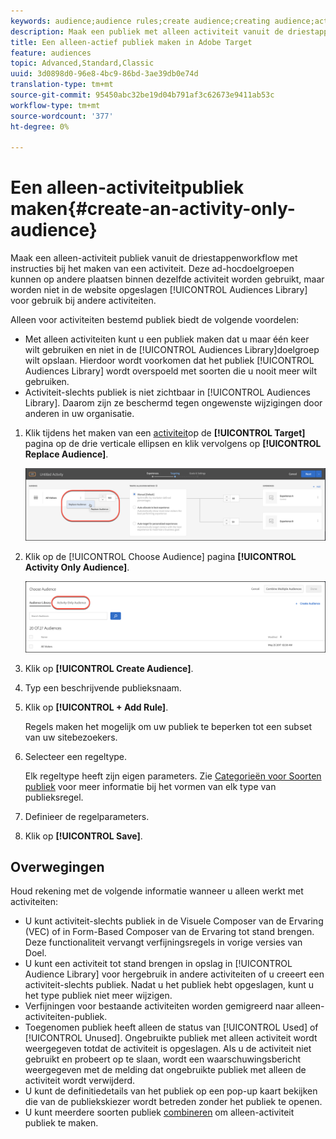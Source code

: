 ```yaml
---
keywords: audience;audience rules;create audience;creating audience;activity only;activity-only;adhoc
description: Maak een publiek met alleen activiteit vanuit de driestappenworkflow van Adobe Target wanneer u een activiteit maakt. Deze speciale doelgroepen kunnen op andere plaatsen binnen dezelfde activiteit worden gebruikt, maar worden niet opgeslagen in de Soortbibliotheek voor gebruik in andere activiteiten.
title: Een alleen-actief publiek maken in Adobe Target
feature: audiences
topic: Advanced,Standard,Classic
uuid: 3d0898d0-96e8-4bc9-86bd-3ae39db0e74d
translation-type: tm+mt
source-git-commit: 95450abc32be19d04b791af3c62673e9411ab53c
workflow-type: tm+mt
source-wordcount: '377'
ht-degree: 0%

---
```



# Een alleen-activiteitpubliek maken{#create-an-activity-only-audience}

Maak een alleen-activiteit publiek vanuit de driestappenworkflow met instructies bij het maken van een activiteit. Deze ad-hocdoelgroepen kunnen op andere plaatsen binnen dezelfde activiteit worden gebruikt, maar worden niet in de website opgeslagen [!UICONTROL Audiences Library] voor gebruik bij andere activiteiten.

Alleen voor activiteiten bestemd publiek biedt de volgende voordelen:

* Met alleen activiteiten kunt u een publiek maken dat u maar één keer wilt gebruiken en niet in de [!UICONTROL Audiences Library]doelgroep wilt opslaan. Hierdoor wordt voorkomen dat het publiek [!UICONTROL Audiences Library] wordt overspoeld met soorten die u nooit meer wilt gebruiken.
* Activiteit-slechts publiek is niet zichtbaar in [!UICONTROL Audiences Library]. Daarom zijn ze beschermd tegen ongewenste wijzigingen door anderen in uw organisatie.

1. Klik tijdens het maken van een [activiteit](/help/c-activities/activities.md#concept_D317A95A1AB54674BA7AB65C7985BA03)op de **[!UICONTROL Target]** pagina op de drie verticale ellipsen en klik vervolgens op **[!UICONTROL Replace Audience]**.

   ![Stap resultaat](assets/edit_audience.png)

1. Klik op de [!UICONTROL Choose Audience] pagina **[!UICONTROL Activity Only Audience]**.

   ![](assets/activity-only-aud.png)

1. Klik op **[!UICONTROL Create Audience]**.
1. Typ een beschrijvende publieksnaam.
1. Klik op **[!UICONTROL + Add Rule]**.

   Regels maken het mogelijk om uw publiek te beperken tot een subset van uw sitebezoekers.

1. Selecteer een regeltype.

   Elk regeltype heeft zijn eigen parameters. Zie [Categorieën voor Soorten publiek](/help/c-target/c-audiences/c-target-rules/target-rules.md#concept_E3A77E42F1644503A829B5107B20880D) voor meer informatie bij het vormen van elk type van publieksregel.

1. Definieer de regelparameters.
1. Klik op **[!UICONTROL Save]**.

## Overwegingen

Houd rekening met de volgende informatie wanneer u alleen werkt met activiteiten:

* U kunt activiteit-slechts publiek in de Visuele Composer van de Ervaring (VEC) of in Form-Based Composer van de Ervaring tot stand brengen. Deze functionaliteit vervangt verfijningsregels in vorige versies van Doel.
* U kunt een activiteit tot stand brengen in opslag in [!UICONTROL Audience Library] voor hergebruik in andere activiteiten of u creeert een activiteit-slechts publiek. Nadat u het publiek hebt opgeslagen, kunt u het type publiek niet meer wijzigen.
* Verfijningen voor bestaande activiteiten worden gemigreerd naar alleen-activiteiten-publiek.
* Toegenomen publiek heeft alleen de status van [!UICONTROL Used] of [!UICONTROL Unused]. Ongebruikte publiek met alleen activiteit wordt weergegeven totdat de activiteit is opgeslagen. Als u de activiteit niet gebruikt en probeert op te slaan, wordt een waarschuwingsbericht weergegeven met de melding dat ongebruikte publiek met alleen de activiteit wordt verwijderd.
* U kunt de definitiedetails van het publiek op een pop-up kaart bekijken die van de publiekskiezer wordt betreden zonder het publiek te openen.
* U kunt meerdere soorten publiek [combineren](/help/c-target/combining-multiple-audiences.md#concept_A7386F1EA4394BD2AB72399C225981E5) om alleen-activiteit publiek te maken.

